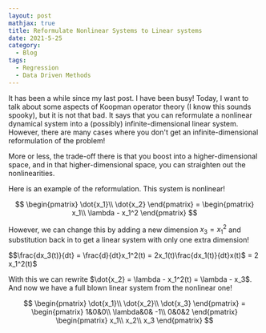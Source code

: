 ```yaml
---
layout: post
mathjax: true
title: Reformulate Nonlinear Systems to Linear systems
date: 2021-5-25
category:
  - Blog
tags:
  - Regression
  - Data Driven Methods
---
```

It has been a while since my last post. I have been busy! Today, I want to talk about some aspects of Koopman operator theory (I know this sounds spooky), but it is not that bad. It says that you can reformulate a nonlinear dynamical system into a (possibly) infinite-dimensional linear system. However, there are many cases where you don't get an infinite-dimensional reformulation of the problem!

More or less, the trade-off there is that you boost into a higher-dimensional space, and in that higher-dimensional space, you can straighten out the nonlinearities. 

Here is an example of the reformulation. This system is nonlinear!

$$
\begin{pmatrix}
\dot{x_1}\\
\dot{x_2}
\end{pmatrix} = 
\begin{pmatrix}
x_1\\
\lambda - x_1^2
\end{pmatrix}
$$

However, we can change this by adding a new dimension $x_3 = x_1^2$ and substitution back in to get a linear system with only one extra dimension!

$$\frac{dx_3(t)}{dt} = \frac{d}{dt}x_1^2(t) = 2x_1(t)\frac{dx_1(t)}{dt}x(t)$ = 2 x_1^2(t)$

With this we can rewrite $\dot{x_2} = \lambda  - x_1^2(t) = \lambda - x_3$. And now we have a full blown linear system from the nonlinear one!

$$
\begin{pmatrix}
\dot{x_1}\\
\dot{x_2}\\
\dot{x_3}
\end{pmatrix} = 
\begin{pmatrix}
1&0&0\\
\lambda&0& -1\\
0&0&2
\end{pmatrix}
\begin{pmatrix}
x_1\\
x_2\\
x_3
\end{pmatrix}
$$
